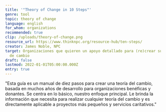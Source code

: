 ```yaml
---
title: '"Theory of Change in 10 Steps"'
genre: tool
topic: theory of change
language: english
for_whom: organizations
recommended: true
clip: /uploads/theory-of-change.png
resource_url: https://www.thinknpc.org/resource-hub/ten-steps/
creator: James Noble, NPC
target: Organizaciones que quieren un apoyo detallado para (re)crear su teoría
  de cambio
draft: false
lastmod: 2022-01-01T05:00:00.000Z
entry: true
---
```

"Esta guía es un manual de diez pasos para crear una teoría del cambio, basada en muchos años de desarrollo para organizaciones benéficas y donantes. Se centra en lo básico, nuestro enfoque principal. Le brinda la información que necesita para realizar cualquier teoría del cambio y es directamente aplicable a proyectos más pequeños y servicios caritativos."